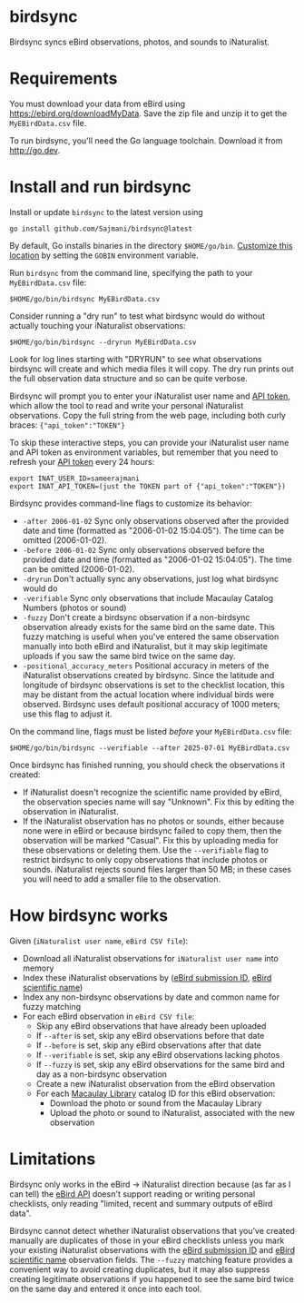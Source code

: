 # birdsync
Birdsync syncs eBird observations, photos, and sounds to iNaturalist.

# Requirements

You must download your data from eBird using
https://ebird.org/downloadMyData.
Save the zip file and unzip it to get the `MyEBirdData.csv` file.

To run birdsync, you'll need the Go language toolchain.
Download it from http://go.dev.


# Install and run birdsync

Install or update `birdsync` to the latest version using
```
go install github.com/Sajmani/birdsync@latest
```
By default, Go installs binaries in the directory `$HOME/go/bin`.
[Customize this location](https://pkg.go.dev/cmd/go#hdr-Compile_and_install_packages_and_dependencies) by setting the `GOBIN` environment variable.

Run `birdsync` from the command line, specifying the path to your `MyEBirdData.csv` file:
```
$HOME/go/bin/birdsync MyEBirdData.csv
```
Consider running a "dry run" to test what birdsync would do without actually touching your iNaturalist observations:
```
$HOME/go/bin/birdsync --dryrun MyEBirdData.csv
```
Look for log lines starting with "DRYRUN" to see what observations birdsync will create and which media files it will copy. The dry run prints out the full observation data structure and so can be quite verbose.

Birdsync will prompt you to enter your iNaturalist user name and [API token](https://www.inaturalist.org/users/api_token), which allow the tool to read and write your personal iNaturalist observations.
Copy the full string from the web page, including both curly braces: `{"api_token":"TOKEN"}`

To skip these interactive steps, you can provide your iNaturalist user name and API token as environment variables, but remember that you need to refresh your [API token](https://www.inaturalist.org/users/api_token) every 24 hours:
```
export INAT_USER_ID=sameerajmani
export INAT_API_TOKEN=(just the TOKEN part of {"api_token":"TOKEN"})
```
Birdsync provides command-line flags to customize its behavior:
*  `-after 2006-01-02`
        Sync only observations observed after the provided date and time (formatted as "2006-01-02 15:04:05"). The time can be omitted (2006-01-02).
* `-before 2006-01-02`
        Sync only observations observed before the provided date and time (formatted as "2006-01-02 15:04:05"). The time can be omitted (2006-01-02).
* `-dryrun`
        Don't actually sync any observations, just log what birdsync would do
* `-verifiable`
        Sync only observations that include Macaulay Catalog Numbers (photos or sound)
* `-fuzzy`
        Don't create a birdsync observation if a non-birdsync observation already exists for the same bird on the same date. This fuzzy matching is useful when you've entered the same observation manually into both eBird and iNaturalist, but it may skip legitimate uploads if you saw the same bird twice on the same day.
* `-positional_accuracy_meters`
        Positional accuracy in meters of the iNaturalist observations created by birdsync.
        Since the latitude and longitude of birdsync observations is set to the checklist location,
        this may be distant from the actual location where individual birds were observed.
        Birdsync uses default positional accuracy of 1000 meters; use this flag to adjust it.

On the command line, flags must be listed _before_ your `MyEBirdData.csv` file:
```
$HOME/go/bin/birdsync --verifiable --after 2025-07-01 MyEBirdData.csv
```

Once birdsync has finished running, you should check the observations it created:
- If iNaturalist doesn't recognize the scientific name provided by eBird, the observation species name will say "Unknown". Fix this by editing the observation in iNaturalist.
- If the iNaturalist observation has no photos or sounds, either because none were in eBird or because birdsync failed to copy them, then the observation will be marked "Casual". Fix this by uploading media for these observations or deleting them. Use the `--verifiable` flag to restrict birdsync to only copy observations that include photos or sounds. iNaturalist rejects sound files larger than 50 MB; in these cases you will need to add a smaller file to the observation.

# How birdsync works

Given (`iNaturalist user name`, `eBird CSV file`):
- Download all iNaturalist observations for `iNaturalist user name` into memory
- Index these iNaturalist observations by ([eBird submission ID](https://www.inaturalist.org/observation_fields/6033), [eBird scientific name](https://www.inaturalist.org/observation_fields/20215))
- Index any non-birdsync observations by date and common name for fuzzy matching
- For each eBird observation in `eBird CSV file`:
  - Skip any eBird observations that have already been uploaded
  - If `--after` is set, skip any eBird observations before that date
  - If `--before` is set, skip any eBird observations after that date
  - If `--verifiable` is set, skip any eBird observations lacking photos
  - If `--fuzzy` is set, skip any eBird observations for the same bird and day as a non-birdsync observation
  - Create a new iNaturalist observation from the eBird observation
  - For each [Macaulay Library](https://www.macaulaylibrary.org/) catalog ID for this eBird observation:
    - Download the photo or sound from the Macaulay Library
    - Upload the photo or sound to iNaturalist, associated with the new observation

# Limitations

Birdsync only works in the eBird → iNaturalist direction because (as far as I can tell) the [eBird API](https://support.ebird.org/en/support/solutions/articles/48000838205-download-ebird-data#API) doesn't support reading or writing personal checklists, only reading "limited, recent and summary outputs of eBird data".

Birdsync cannot detect whether iNaturalist observations that you've created manually are duplicates of those in your eBird checklists unless you mark your existing iNaturalist observations with the [eBird submission ID](https://www.inaturalist.org/observation_fields/6033) and [eBird scientific name](https://www.inaturalist.org/observation_fields/20215) observation fields. The `--fuzzy` matching feature provides a convenient way to avoid creating duplicates, but it may also suppress creating legitimate observations if you happened to see the same bird twice on the same day and entered it once into each tool.
